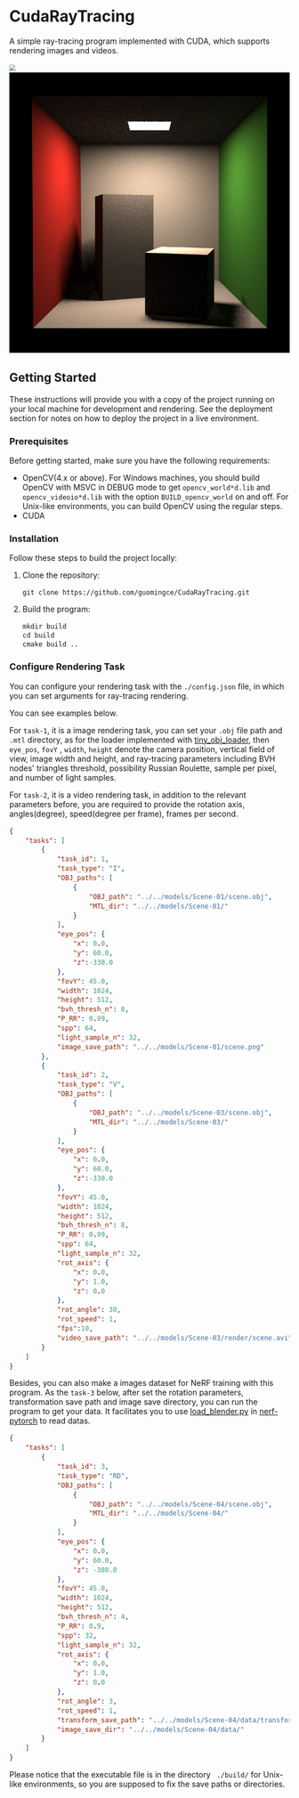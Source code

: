 # CudaRayTracing
A simple ray-tracing program implemented with CUDA, which supports rendering images and videos.

<img src="models/Scene-03/render/scene-01.gif" style="zoom:70%;" />



<img src="models\CornellBox\scene-msaa.png" style="zoom:70%;" />

## Getting Started

These instructions will provide you with a copy of the project running on your local machine for development and rendering. See the deployment section for notes on how to deploy the project in a live environment.

### Prerequisites

Before getting started, make sure you have the following requirements:

- OpenCV(4.x or above). For Windows machines, you should build OpenCV with MSVC in DEBUG mode to get `opencv_world*d.lib` and `opencv_videoio*d.lib` with the option `BUILD_opencv_world` on and off. For Unix-like environments, you can build OpenCV using the regular steps.
-  CUDA

### Installation

Follow these steps to build the project locally:

1. Clone the repository: 

   ```shell
   git clone https://github.com/guomingce/CudaRayTracing.git
   ```

2. Build the program:

   ```shell
   mkdir build
   cd build
   cmake build ..
   ```

### Configure Rendering Task

You can configure your rendering task with the `./config.json` file, in which you can set arguments for ray-tracing rendering.

You can see examples below. 

For `task-1`, it is a image rendering task, you can set your `.obj` file path  and `.mtl` directory, as for the loader implemented with [tiny_obj_loader](https://github.com/tinyobjloader/tinyobjloader), then `eye_pos`, `fovY` , `width`, `height` denote the camera position, vertical field of view, image width and height, and ray-tracing parameters including BVH nodes' triangles threshold, possibility Russian Roulette, sample per pixel,  and number of light samples. 

For `task-2`, it is a video rendering task, in addition to the relevant parameters before, you are required to provide the rotation axis, angles(degree), speed(degree per frame), frames per second.

 ```json
 {
     "tasks": [
         {
             "task_id": 1,
             "task_type": "I",
             "OBJ_paths": [
                 {
                     "OBJ_path": "../../models/Scene-01/scene.obj",
                     "MTL_dir": "../../models/Scene-01/"
                 }
             ],
             "eye_pos": {
                 "x": 0.0, 
                 "y": 60.0, 
                 "z":-330.0
             },
             "fovY": 45.0,
             "width": 1024,
             "height": 512,
             "bvh_thresh_n": 8,
             "P_RR": 0.99,
             "spp": 64,
             "light_sample_n": 32,
             "image_save_path": "../../models/Scene-01/scene.png"
         },
         {
             "task_id": 2, 
             "task_type": "V",
             "OBJ_paths": [
                 {
                     "OBJ_path": "../../models/Scene-03/scene.obj",
                     "MTL_dir": "../../models/Scene-03/"
                 }
             ],
             "eye_pos": {
                 "x": 0.0, 
                 "y": 60.0, 
                 "z":-330.0
             },
             "fovY": 45.0,
             "width": 1024,
             "height": 512,
             "bvh_thresh_n": 8,
             "P_RR": 0.99,
             "spp": 64,
             "light_sample_n": 32,
             "rot_axis": {
                 "x": 0.0, 
                 "y": 1.0, 
                 "z": 0.0
             },
             "rot_angle": 30,
             "rot_speed": 1,
             "fps":10,
             "video_save_path": "../../models/Scene-03/render/scene.avi"
         }
     ]
 }
 ```

Besides, you can also make a images dataset for NeRF training with this program. As the `task-3` below, after set the rotation parameters, transformation save path  and image save directory, you can run the program to get your data. It facilitates you to use [load_blender.py](https://github.com/yenchenlin/nerf-pytorch/blob/master/load_blender.py) in [nerf-pytorch](https://github.com/yenchenlin/nerf-pytorch) to read datas.

```json
{
    "tasks": [
        {
            "task_id": 3, 
            "task_type": "RD",
            "OBJ_paths": [
                {
                    "OBJ_path": "../../models/Scene-04/scene.obj",
                    "MTL_dir": "../../models/Scene-04/"
                }
            ],
            "eye_pos": {
                "x": 0.0, 
                "y": 60.0, 
                "z": -380.0
            },
            "fovY": 45.0,
            "width": 1024,
            "height": 512,
            "bvh_thresh_n": 4,
            "P_RR": 0.9,
            "spp": 32,
            "light_sample_n": 32,
            "rot_axis": {
                "x": 0.0, 
                "y": 1.0, 
                "z": 0.0
            },
            "rot_angle": 3,
            "rot_speed": 1,
            "transform_save_path": "../../models/Scene-04/data/transform.json",
            "image_save_dir": "../../models/Scene-04/data/"
        }
    ]
}
```

Please notice that the executable file is in the directory ` ./build/` for Unix-like environments, so you are supposed to fix the save paths or directories.